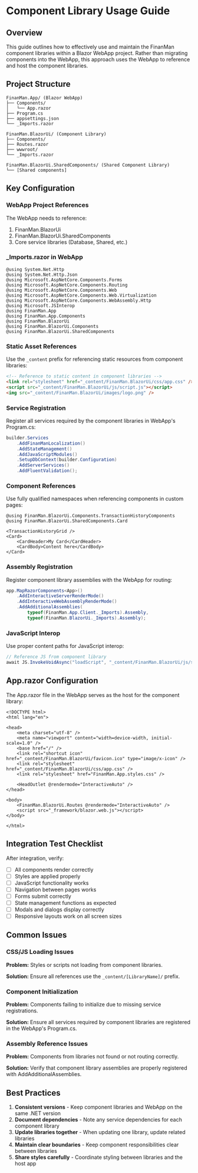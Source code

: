 ﻿# Component Library Usage Guide

## Overview

This guide outlines how to effectively use and maintain the FinanMan component libraries within a Blazor WebApp project. Rather than migrating components into the WebApp, this approach uses the WebApp to reference and host the component libraries.

## Project Structure

```
FinanMan.App/ (Blazor WebApp)
├── Components/
│   └── App.razor
├── Program.cs
├── appsettings.json
└── _Imports.razor

FinanMan.BlazorUi/ (Component Library)
├── Components/
├── Routes.razor
├── wwwroot/
└── _Imports.razor

FinanMan.BlazorUi.SharedComponents/ (Shared Component Library)
└── [Shared components]
```

## Key Configuration

### WebApp Project References

The WebApp needs to reference:

1. FinanMan.BlazorUi
2. FinanMan.BlazorUi.SharedComponents
3. Core service libraries (Database, Shared, etc.)

### _Imports.razor in WebApp

```razor
@using System.Net.Http
@using System.Net.Http.Json
@using Microsoft.AspNetCore.Components.Forms
@using Microsoft.AspNetCore.Components.Routing
@using Microsoft.AspNetCore.Components.Web
@using Microsoft.AspNetCore.Components.Web.Virtualization
@using Microsoft.AspNetCore.Components.WebAssembly.Http
@using Microsoft.JSInterop
@using FinanMan.App
@using FinanMan.App.Components
@using FinanMan.BlazorUi
@using FinanMan.BlazorUi.Components
@using FinanMan.BlazorUi.SharedComponents
```

### Static Asset References

Use the `_content` prefix for referencing static resources from component libraries:

```html
<!-- Reference to static content in component libraries -->
<link rel="stylesheet" href="_content/FinanMan.BlazorUi/css/app.css" />
<script src="_content/FinanMan.BlazorUi/js/script.js"></script>
<img src="_content/FinanMan.BlazorUi/images/logo.png" />
```

### Service Registration

Register all services required by the component libraries in WebApp's Program.cs:

```csharp
builder.Services
    .AddFinanManLocalization()
    .AddStateManagement()
    .AddJavaScriptModules()
    .SetupDbContext(builder.Configuration)
    .AddServerServices()
    .AddFluentValidation();
```

### Component References

Use fully qualified namespaces when referencing components in custom pages:

```razor
@using FinanMan.BlazorUi.Components.TransactionHistoryComponents
@using FinanMan.BlazorUi.SharedComponents.Card

<TransactionHistoryGrid />
<Card>
    <CardHeader>My Card</CardHeader>
    <CardBody>Content here</CardBody>
</Card>
```

### Assembly Registration

Register component library assemblies with the WebApp for routing:

```csharp
app.MapRazorComponents<App>()
    .AddInteractiveServerRenderMode()
    .AddInteractiveWebAssemblyRenderMode()
    .AddAdditionalAssemblies(
        typeof(FinanMan.App.Client._Imports).Assembly,
        typeof(FinanMan.BlazorUi._Imports).Assembly);
```

### JavaScript Interop

Use proper content paths for JavaScript interop:

```csharp
// Reference JS from component library
await JS.InvokeVoidAsync("loadScript", "_content/FinanMan.BlazorUi/js/script.js");
```

## App.razor Configuration

The App.razor file in the WebApp serves as the host for the component library:

```razor
<!DOCTYPE html>
<html lang="en">

<head>
    <meta charset="utf-8" />
    <meta name="viewport" content="width=device-width, initial-scale=1.0" />
    <base href="/" />
    <link rel="shortcut icon" href="_content/FinanMan.BlazorUi/favicon.ico" type="image/x-icon" />
    <link rel="stylesheet" href="_content/FinanMan.BlazorUi/css/app.css" />
    <link rel="stylesheet" href="FinanMan.App.styles.css" />

    <HeadOutlet @rendermode="InteractiveAuto" />
</head>

<body>
    <FinanMan.BlazorUi.Routes @rendermode="InteractiveAuto" />
    <script src="_framework/blazor.web.js"></script>
</body>

</html>
```

## Integration Test Checklist

After integration, verify:

- [ ] All components render correctly
- [ ] Styles are applied properly
- [ ] JavaScript functionality works
- [ ] Navigation between pages works
- [ ] Forms submit correctly
- [ ] State management functions as expected
- [ ] Modals and dialogs display correctly
- [ ] Responsive layouts work on all screen sizes

## Common Issues

### CSS/JS Loading Issues

**Problem:**
Styles or scripts not loading from component libraries.

**Solution:**
Ensure all references use the `_content/[LibraryName]/` prefix.

### Component Initialization

**Problem:**
Components failing to initialize due to missing service registrations.

**Solution:**
Ensure all services required by component libraries are registered in the WebApp's Program.cs.

### Assembly Reference Issues

**Problem:**
Components from libraries not found or not routing correctly.

**Solution:**
Verify that component library assemblies are properly registered with AddAdditionalAssemblies.

## Best Practices

1. **Consistent versions** - Keep component libraries and WebApp on the same .NET version
2. **Document dependencies** - Note any service dependencies for each component library
3. **Update libraries together** - When updating one library, update related libraries
4. **Maintain clear boundaries** - Keep component responsibilities clear between libraries
5. **Share styles carefully** - Coordinate styling between libraries and the host app